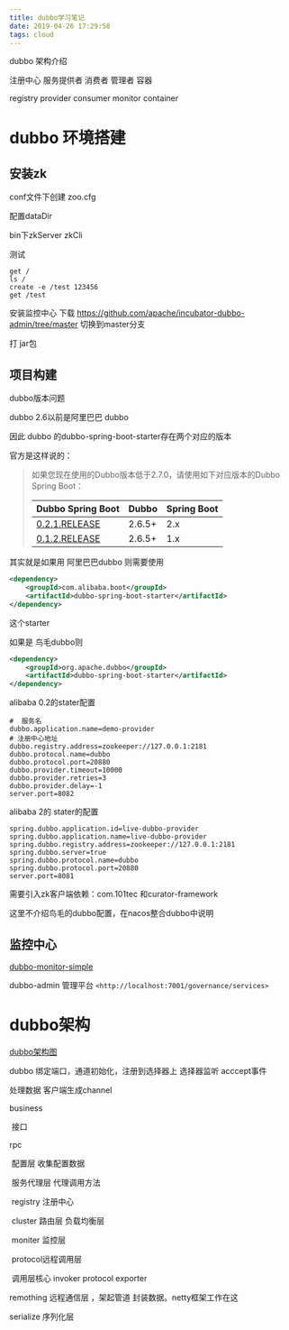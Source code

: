 ```yaml
---
title: dubbo学习笔记
date: 2019-04-26 17:29:58
tags: cloud
---
```


dubbo 架构介绍

注册中心 服务提供者 消费者 管理者 容器

registry provider consumer monitor container

<!--more-->

# dubbo 环境搭建 

## 安装zk

conf文件下创建 zoo.cfg

配置dataDir 

bin下zkServer zkCli

测试  

```shell
get / 
ls /
create -e /test 123456
get /test
```

安装监控中心 下载 <https://github.com/apache/incubator-dubbo-admin/tree/master> 切换到master分支

打 jar包

## 项目构建

dubbo版本问题

dubbo 2.6以前是阿里巴巴 dubbo

因此 dubbo 的dubbo-spring-boot-starter存在两个对应的版本 

官方是这样说的：

> 如果您现在使用的Dubbo版本低于2.7.0，请使用如下对应版本的Dubbo Spring Boot：
>
> | Dubbo Spring Boot                                            | Dubbo  | Spring Boot |
> | ------------------------------------------------------------ | ------ | ----------- |
> | [0.2.1.RELEASE](https://github.com/apache/incubator-dubbo-spring-boot-project/tree/0.2.x) | 2.6.5+ | 2.x         |
> | [0.1.2.RELEASE](https://github.com/apache/incubator-dubbo-spring-boot-project/tree/0.1.x) | 2.6.5+ | 1.x         |
>
> 

其实就是如果用 阿里巴巴dubbo 则需要使用

```xml
<dependency>
    <groupId>com.alibaba.boot</groupId>
    <artifactId>dubbo-spring-boot-starter</artifactId>
</dependency>
```

这个starter

如果是 鸟毛dubbo则

```xml
<dependency>
    <groupId>org.apache.dubbo</groupId>
    <artifactId>dubbo-spring-boot-starter</artifactId>
</dependency>
```

alibaba 0.2的stater配置

```properties
#  服务名
dubbo.application.name=demo-provider
# 注册中心地址
dubbo.registry.address=zookeeper://127.0.0.1:2181
dubbo.protocol.name=dubbo
dubbo.protocol.port=20880
dubbo.provider.timeout=10000
dubbo.provider.retries=3
dubbo.provider.delay=-1
server.port=8082
```

alibaba 2的 stater的配置

```properties
spring.dubbo.application.id=live-dubbo-provider
spring.dubbo.application.name=live-dubbo-provider
spring.dubbo.registry.address=zookeeper://127.0.0.1:2181
spring.dubbo.server=true
spring.dubbo.protocol.name=dubbo
spring.dubbo.protocol.port=20880
server.port=8081
```

需要引入zk客户端依赖：com.101tec 和curator-framework

这里不介绍鸟毛的dubbo配置，在nacos整合dubbo中说明

## 监控中心

[dubbo-monitor-simple](https://github.com/apache/incubator-dubbo-admin/tree/master/dubbo-monitor-simple)

dubbo-admin 管理平台 `<http://localhost:7001/governance/services>`

# dubbo架构

[dubbo架构图](<http://dubbo.apache.org/zh-cn/docs/dev/design.html>)

dubbo 绑定端口，通道初始化，注册到选择器上 选择器监听 acccept事件

处理数据 客户端生成channel 

business

​		接口

rpc

​	配置层 收集配置数据

​	服务代理层 代理调用方法

​	registry 注册中心

​	cluster 路由层 负载均衡层

​	moniter 监控层 

​	protocol远程调用层

​	调用层核心  invoker protocol  exporter

remothing 远程通信层 ，架起管道 封装数据。netty框架工作在这

serialize 序列化层



